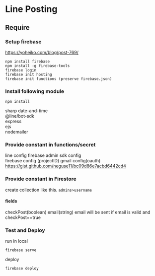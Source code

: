 # Line Posting
## Require
### Setup firebase
https://yoheiko.com/blog/post-769/
```
npm install firebase
npm install -g firebase-tools
firebase login
firebase init hosting
firebase init functions (preserve firebase.json)
```
### Install following module
```
npm install
```
sharp
date-and-time  
@line/bot-sdk  
express  
ejs  
nodemailer
### Provide constant in functions/secret
line config
firebase admin sdk config  
firebase config (projectID)
gmail config(oauth) https://gist.github.com/neguse11/bc09d86e7acbd6442cd4
### Provide constant in Firestore
create collection like this.
`admins>username`
#### fields
checkPost(boolean)
email(string)
email will be sent if email is valid and checkPost==true
### Test and Deploy
run in local
```
firebase serve
```
deploy
```
firebase deploy
```

